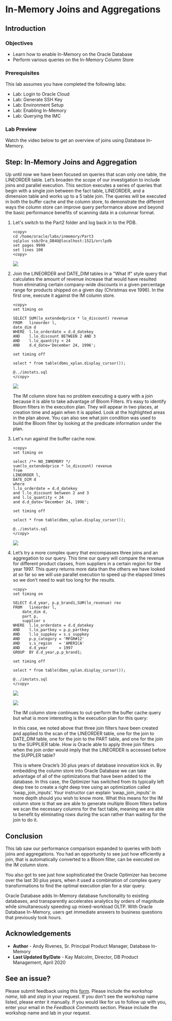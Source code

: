 # In-Memory Joins and Aggregations

## Introduction

### Objectives

-   Learn how to enable In-Memory on the Oracle Database
-   Perform various queries on the In-Memory Column Store

### Prerequisites

This lab assumes you have completed the following labs:
* Lab: Login to Oracle Cloud
* Lab: Generate SSH Key
* Lab: Environment Setup
* Lab: Enabling In-Memory
* Lab: Querying the IMC

### Lab Preview

Watch the video below to get an overview of joins using Database In-Memory.

[](youtube:y3tQeVGuo6g)

## Step: In-Memory Joins and Aggregation

Up until now we have been focused on queries that scan only one table, the LINEORDER table. Let’s broaden the scope of our investigation to include joins and parallel execution. This section executes a series of queries that begin with a single join between the  fact table, LINEORDER, and a dimension table and works up to a 5 table join. The queries will be executed in both the buffer cache and the column store, to demonstrate the different ways the column store can improve query performance above and beyond the basic performance benefits of scanning data in a columnar format.

1.  Let's switch to the Part2 folder and log back in to the PDB. 
    ````
    <copy>
    cd /home/oracle/labs/inmemory/Part3
    sqlplus ssb/Ora_DB4U@localhost:1521/orclpdb
    set pages 9999
    set lines 100
    <copy>    
    ````

    ![](images/num1.png " ") 

2.  Join the LINEORDER and DATE\_DIM tables in a "What If" style query that calculates the amount of revenue increase that would have resulted from eliminating certain company-wide discounts in a given percentage range for products shipped on a given day (Christmas eve 1996).  In the first one, execute it against the IM column store.  

    ````
    <copy>
    set timing on

    SELECT SUM(lo_extendedprice * lo_discount) revenue 
    FROM   lineorder l, 
    date_dim d 
    WHERE  l.lo_orderdate = d.d_datekey 
    AND    l.lo_discount BETWEEN 2 AND 3 
    AND    l.lo_quantity < 24 
    AND    d.d_date='December 24, 1996'; 

    set timing off

    select * from table(dbms_xplan.display_cursor());

    @../imstats.sql
    </copy>
    ````

    ![](images/num2.png) 

    The IM column store has no problem executing a query with a join because it is able to take advantage of Bloom Filters.  It’s easy to identify Bloom filters in the execution plan. They will appear in two places, at creation time and again when it is applied. Look at the highlighted areas in the plan above. You can also see what join condition was used to build the Bloom filter by looking at the predicate information under the plan. 

3.  Let's run against the buffer cache now.  

    ````
    <copy>
    set timing on

    select /*+ NO_INMEMORY */
    sum(lo_extendedprice * lo_discount) revenue
    from
    LINEORDER l,
    DATE_DIM d
    where
    l.lo_orderdate = d.d_datekey
    and l.lo_discount between 2 and 3
    and l.lo_quantity < 24
    and d.d_date='December 24, 1996';

    set timing off

    select * from table(dbms_xplan.display_cursor());

    @../imstats.sql
    </copy>
    ````
    ![](images/num3.png) 

4. Let’s try a more complex query that encompasses three joins and an aggregation to our query. This time our query will compare the revenue for different product classes, from suppliers in a certain region for the year 1997. This query returns more data than the others we have looked at so far so we will use parallel execution to speed up the elapsed times so we don’t need to wait too long for the results.  

    ````
    <copy>
    set timing on

    SELECT d.d_year, p.p_brand1,SUM(lo_revenue) rev 
    FROM   lineorder l, 
        date_dim d, 
        part p, 
        supplier s 
    WHERE  l.lo_orderdate = d.d_datekey 
    AND    l.lo_partkey = p.p_partkey 
    AND    l.lo_suppkey = s.s_suppkey 
    AND    p.p_category = 'MFGR#12' 
    AND    s.s_region   = 'AMERICA'
    AND    d.d_year     = 1997 
    GROUP  BY d.d_year,p.p_brand1; 

    set timing off

    select * from table(dbms_xplan.display_cursor());

    @../imstats.sql
    </copy>
    ````

    ![](images/num4a.png) 

    ![](images/num4b.png) 

    The IM column store continues to out-perform the buffer cache query but what is more interesting is the execution plan for this query: 

    In this case, we noted above that three join filters have been created and applied to the scan of the LINEORDER table, one for the join to DATE\_DIM table, one for the join to the PART table, and one for the join to the SUPPLIER table. How is Oracle able to apply three join filters when the join order would imply that the LINEORDER is accessed before the SUPPLER table? 

    This is where Oracle’s 30 plus years of database innovation kick in. By embedding the column store into Oracle Database we can take advantage of all of the optimizations that have been added to the database. In this case, the Optimizer has switched from its typically left deep tree to create a right deep tree using an optimization called ‘swap_join_inputs’. Your instructor can explain ‘swap_join_inputs’ in more depth should you wish to know more. What this means for the IM column store is that we are able to generate multiple Bloom filters before we scan the necessary columns for the fact table, meaning we are able to benefit by eliminating rows during the scan rather than waiting for the join to do it. 

    
## Conclusion

This lab saw our performance comparison expanded to queries with both joins and aggregations. You had an opportunity to see just how efficiently a join, that is automatically converted to a Bloom filter, can be executed on the IM column store. 

You also got to see just how sophisticated the Oracle Optimizer has become over the last 30 plus years,  when it used a combination of complex query transformations to find the optimal execution plan for a star query. 

Oracle Database adds In-Memory database functionality to existing databases, and transparently accelerates analytics by orders of magnitude while simultaneously speeding up mixed-workload OLTP. With Oracle Database In-Memory, users get immediate answers to business questions that previously took hours. 

## Acknowledgements

- **Author** - Andy Rivenes, Sr. Principal Product Manager,  Database In-Memory
- **Last Updated By/Date** - Kay Malcolm, Director, DB Product Management, April 2020

## See an issue?
Please submit feedback using this [form](https://apexapps.oracle.com/pls/apex/f?p=133:1:::::P1_FEEDBACK:1). Please include the *workshop name*, *lab* and *step* in your request.  If you don't see the workshop name listed, please enter it manually. If you would like for us to follow up with you, enter your email in the *Feedback Comments* section.    Please include the workshop name and lab in your request. 